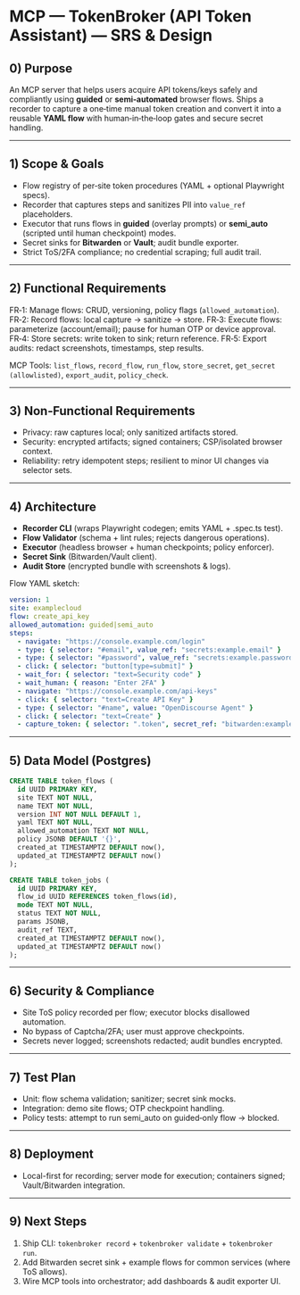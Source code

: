 # MCP — TokenBroker (API Token Assistant) — SRS & Design

## 0) Purpose
An MCP server that helps users acquire API tokens/keys safely and compliantly using **guided** or **semi‑automated** browser flows. Ships a recorder to capture a one‑time manual token creation and convert it into a reusable **YAML flow** with human‑in‑the‑loop gates and secure secret handling.

---

## 1) Scope & Goals
- Flow registry of per‑site token procedures (YAML + optional Playwright specs).
- Recorder that captures steps and sanitizes PII into `value_ref` placeholders.
- Executor that runs flows in **guided** (overlay prompts) or **semi_auto** (scripted until human checkpoint) modes.
- Secret sinks for **Bitwarden** or **Vault**; audit bundle exporter.
- Strict ToS/2FA compliance; no credential scraping; full audit trail.

---

## 2) Functional Requirements
FR‑1: Manage flows: CRUD, versioning, policy flags (`allowed_automation`).
FR‑2: Record flows: local capture → sanitize → store.
FR‑3: Execute flows: parameterize (account/email); pause for human OTP or device approval.
FR‑4: Store secrets: write token to sink; return reference.
FR‑5: Export audits: redact screenshots, timestamps, step results.

MCP Tools: `list_flows`, `record_flow`, `run_flow`, `store_secret`, `get_secret (allowlisted)`, `export_audit`, `policy_check`.

---

## 3) Non‑Functional Requirements
- Privacy: raw captures local; only sanitized artifacts stored.
- Security: encrypted artifacts; signed containers; CSP/isolated browser context.
- Reliability: retry idempotent steps; resilient to minor UI changes via selector sets.

---

## 4) Architecture
- **Recorder CLI** (wraps Playwright codegen; emits YAML + .spec.ts test).
- **Flow Validator** (schema + lint rules; rejects dangerous operations).
- **Executor** (headless browser + human checkpoints; policy enforcer).
- **Secret Sink** (Bitwarden/Vault client).
- **Audit Store** (encrypted bundle with screenshots & logs).

Flow YAML sketch:
```yaml
version: 1
site: examplecloud
flow: create_api_key
allowed_automation: guided|semi_auto
steps:
  - navigate: "https://console.example.com/login"
  - type: { selector: "#email", value_ref: "secrets:example.email" }
  - type: { selector: "#password", value_ref: "secrets:example.password" }
  - click: { selector: "button[type=submit]" }
  - wait_for: { selector: "text=Security code" }
  - wait_human: { reason: "Enter 2FA" }
  - navigate: "https://console.example.com/api-keys"
  - click: { selector: "text=Create API Key" }
  - type: { selector: "#name", value: "OpenDiscourse Agent" }
  - click: { selector: "text=Create" }
  - capture_token: { selector: ".token", secret_ref: "bitwarden:example/opendiscourse" }
```

---

## 5) Data Model (Postgres)
```sql
CREATE TABLE token_flows (
  id UUID PRIMARY KEY,
  site TEXT NOT NULL,
  name TEXT NOT NULL,
  version INT NOT NULL DEFAULT 1,
  yaml TEXT NOT NULL,
  allowed_automation TEXT NOT NULL,
  policy JSONB DEFAULT '{}',
  created_at TIMESTAMPTZ DEFAULT now(),
  updated_at TIMESTAMPTZ DEFAULT now()
);

CREATE TABLE token_jobs (
  id UUID PRIMARY KEY,
  flow_id UUID REFERENCES token_flows(id),
  mode TEXT NOT NULL,
  status TEXT NOT NULL,
  params JSONB,
  audit_ref TEXT,
  created_at TIMESTAMPTZ DEFAULT now(),
  updated_at TIMESTAMPTZ DEFAULT now()
);
```

---

## 6) Security & Compliance
- Site ToS policy recorded per flow; executor blocks disallowed automation.
- No bypass of Captcha/2FA; user must approve checkpoints.
- Secrets never logged; screenshots redacted; audit bundles encrypted.

---

## 7) Test Plan
- Unit: flow schema validation; sanitizer; secret sink mocks.
- Integration: demo site flows; OTP checkpoint handling.
- Policy tests: attempt to run semi_auto on guided‑only flow → blocked.

---

## 8) Deployment
- Local-first for recording; server mode for execution; containers signed; Vault/Bitwarden integration.

---

## 9) Next Steps
1. Ship CLI: `tokenbroker record` + `tokenbroker validate` + `tokenbroker run`.
2. Add Bitwarden secret sink + example flows for common services (where ToS allows).
3. Wire MCP tools into orchestrator; add dashboards & audit exporter UI.


